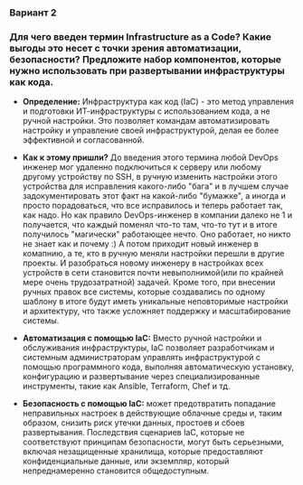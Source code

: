 ### Вариант 2
### Для чего введен термин Infrastructure as a Code? Какие выгоды это несет с точки зрения автоматизации, безопасности? Предложите набор компонентов, которые нужно использовать при развертывании инфраструктуры как кода.

- **Определение:** Инфраструктура как код (IaC) - это метод управления и подготовки ИТ-инфраструктуры с использованием кода, а не ручной настройки. Это позволяет командам автоматизировать настройку и управление своей инфраструктурой, делая ее более эффективной и согласованной.

- **Как к этому пришли?** До введения этого термина любой DevOps инженер мог удаленно подключиться к серверу или любому другому устройству по SSH, в ручную изменить настройки этого устройства для исправления какого-либо "бага" и в лучшем случае задокументировать этот факт на какой-либо "бумажке", а иногда и просто порадоваться, что все исправилось и теперь работает так, как надо. Но как правило DevOps-инженер в компании далеко не 1 и получается, что каждый поменял что-то там, что-то тут и в итоге получилось "магически" работающее нечто. Оно работает, но никто не знает как и почему :) А потом приходит новый инженер в комапнию, а те, кто в ручную меняли настройки перешли в другие проекты. И разобраться новому инженеру в настройках всех устройств в сети становится почти невыполнимой(или по крайней мере очень трудозатратной) задачей. Кроме того, при внесении ручных правок все системы, которые создавались по одному шаблону в итоге будут иметь уникальные неповторимые настройки и архитектуру, что также усложняет поддержку и масштабирование системы.
- **Автоматизация с помощью IaC:**  Вместо ручной настройки и обслуживания инфраструктуры, IaC позволяет разработчикам и системным администраторам управлять инфраструктурой с помощью программного кода, выполняя автоматическую установку, конфигурацию и развертывание через специализированные инструменты, такие как Ansible, Terraform, Chef и тд.
- **Безопасность с помощью IaC:** может предотвратить попадание неправильных настроек в действующие облачные среды и, таким образом, снизить риск утечки данных, простоев и сбоев развертывания. Последствия сценариев IaC, которые не соответствуют принципам безопасности, могут быть серьезными, включая незащищенные хранилища, которые предоставляют конфиденциальные данные, или экземпляр, который непреднамеренно становится общедоступным.
